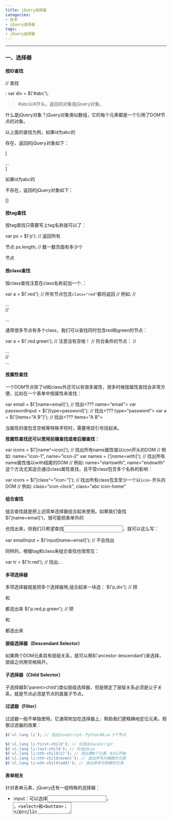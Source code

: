 ```yaml
---
title: jQuery选择器
categories:
- 技术
- jQuery选择器
tags:
- jQuery选择器
---
```


---------------

### 一、选择器

#### 按ID查找

// 查找<div id="abc">:
var div = $('#abc');

 > #abc以#开头。返回的对象是jQuery对象。


 什么是jQuery对象？jQuery对象类似数组，它的每个元素都是一个引用了DOM节点的对象。

以上面的查找为例，如果id为abc的<div>存在，返回的jQuery对象如下：

[<div id="abc">...</div>]

如果id为abc的<div>不存在，返回的jQuery对象如下：

[]

<!--more-->

#### 按tag查找

按tag查找只需要写上tag名称就可以了：

var ps = $('p'); // 返回所有<p>节点
ps.length; // 数一数页面有多少个<p>节点


#### 按class查找

按class查找注意在class名称前加一个.：

var a = $('.red'); // 所有节点包含`class="red"`都将返回
// 例如:
// <div class="red">...</div>
// <p class="green red">...</p>



通常很多节点有多个class，我们可以查找同时包含red和green的节点：

var a = $('.red.green'); // 注意没有空格！
// 符合条件的节点：
// <div class="red green">...</div>
// <div class="blue green red">...</div>



#### 按属性查找

一个DOM节点除了id和class外还可以有很多属性，很多时候按属性查找会非常方便，比如在一个表单中按属性来查找：

var email = $('[name=email]'); // 找出<??? name="email">
var passwordInput = $('[type=password]'); // 找出<??? type="password">
var a = $('[items="A B"]'); // 找出<??? items="A B">


当属性的值包含空格等特殊字符时，需要用双引号括起来。

**按属性查找还可以使用前缀查找或者后缀查找：**

var icons = $('[name^=icon]'); // 找出所有name属性值以icon开头的DOM
// 例如: name="icon-1", name="icon-2"
var names = $('[name$=with]'); // 找出所有name属性值以with结尾的DOM
// 例如: name="startswith", name="endswith"
这个方法尤其适合通过class属性查找，且不受class包含多个名称的影响：

var icons = $('[class^="icon-"]'); // 找出所有class包含至少一个以`icon-`开头的DOM
// 例如: class="icon-clock", class="abc icon-home"


#### 组合查找

组合查找就是把上述简单选择器组合起来使用。如果我们查找$('[name=email]')，很可能把表单外的<div name="email">也找出来，但我们只希望查找<input>，就可以这么写：

var emailInput = $('input[name=email]'); // 不会找出<div name="email">


同样的，根据tag和class来组合查找也很常见：

var tr = $('tr.red'); // 找出<tr class="red ...">...</tr>


#### 多项选择器

多项选择器就是把多个选择器用,组合起来一块选：
$('p,div'); // 把<p>和<div>都选出来
$('p.red,p.green'); // 把<p class="red">和<p class="green">都选出来


#### 层级选择器（Descendant Selector）

如果两个DOM元素具有层级关系，就可以用$('ancestor descendant')来选择，层级之间用空格隔开。


#### 子选择器（Child Selector）

子选择器$('parent>child')类似层级选择器，但是限定了层级关系必须是父子关系，就是<child>节点必须是<parent>节点的直属子节点。

#### 过滤器（Filter）

过滤器一般不单独使用，它通常附加在选择器上，帮助我们更精确地定位元素。观察过滤器的效果：

```javascript
$('ul.lang li'); // 选出JavaScript、Python和Lua 3个节点

$('ul.lang li:first-child'); // 仅选出JavaScript
$('ul.lang li:last-child'); // 仅选出Lua
$('ul.lang li:nth-child(2)'); // 选出第N个元素，N从1开始
$('ul.lang li:nth-child(even)'); // 选出序号为偶数的元素
$('ul.lang li:nth-child(odd)'); // 选出序号为奇数的元素
```

#### 表单相关

针对表单元素，jQuery还有一组特殊的选择器：

- :input：可以选择<input>，<textarea>，<select>和<button>；

- :file：可以选择<input type="file">，和input[type=file]一样；

- :checkbox：可以选择复选框，和input[type=checkbox]一样；

- :radio：可以选择单选框，和input[type=radio]一样；

- :focus：可以选择当前输入焦点的元素，例如把光标放到一个<input>上，用$('input:focus')就可以选出；

- :checked：选择当前勾上的单选框和复选框，用这个选择器可以立刻获得用户选择的项目，如$('input[type=radio]- :checked')；

- :enabled：可以选择可以正常输入的<input>、<select>
等，也就是没有灰掉的输入；

- :disabled：和:enabled正好相反，选择那些不能输入的。




#### 查找和过滤


通常情况下选择器可以直接定位到我们想要的元素，但是，当我们拿到一个jQuery对象后，还可以以这个对象为基准，进行查找和过滤。

**最常见的查找是在某个节点的所有子节点中查找，使用find()方法，**它本身又接收一个任意的选择器。


```html
<!-- HTML结构 -->
<ul class="lang">
    <li class="js dy">JavaScript</li>
    <li class="dy">Python</li>
    <li id="swift">Swift</li>
    <li class="dy">Scheme</li>
    <li name="haskell">Haskell</li>
</ul>
```

##### 用find()查找：

```javascript
var ul = $('ul.lang'); // 获得<ul>
var dy = ul.find('.dy'); // 获得JavaScript, Python, Scheme
var swf = ul.find('#swift'); // 获得Swift
var hsk = ul.find('[name=haskell]'); // 获得Haskell
```

如果要从当前节点开始向上查找，使用parent()方法;

对于位于同一层级的节点，可以通过next()和prev()方法;

##### 过滤

和函数式编程的map、filter类似，jQuery对象也有类似的方法。

filter()方法可以过滤掉不符合选择器条件的节点：

var langs = $('ul.lang li'); // 拿到JavaScript, Python, Swift, Scheme和Haskell
var a = langs.filter('.dy'); // 拿到JavaScript, Python, Scheme


